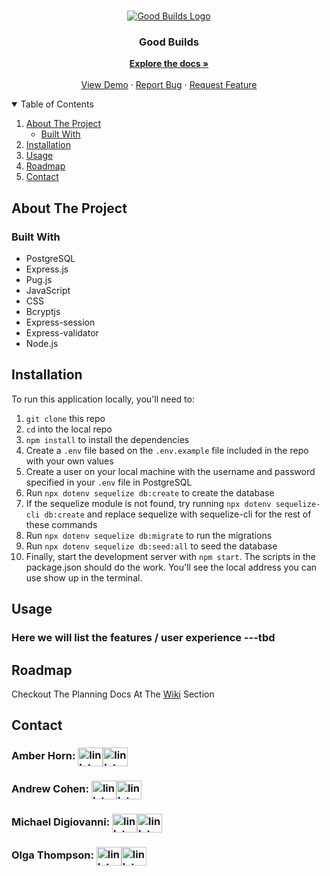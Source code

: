 <!-- PROJECT LOGO -->
<br />
<p align="center">
  <a href="https://github.com/andrewscohen/2020-Oct-GoodBuilds">
    <img src="https://user-images.githubusercontent.com/67562159/113816101-4c611a80-9742-11eb-9c9f-61687fb8c89b.png" alt="Good Builds Logo">
  </a>

  <h3 align="center">Good Builds</h3>

  <p align="center">
    <a href="https://github.com/andrewscohen/2020-Oct-GoodBuilds/wiki"><strong>Explore the docs »</strong></a>
    <br />
    <br />
    <a href="https://goodbuilds1.herokuapp.com/">View Demo</a>
    ·
    <a href="https://github.com/andrewscohen/2020-Oct-GoodBuilds/issues">Report Bug</a>
    ·
    <a href="https://github.com/andrewscohen/2020-Oct-GoodBuilds/issues">Request Feature</a>
  </p>
</p>



<!-- TABLE OF CONTENTS -->
<details open="open">
  <summary>Table of Contents</summary>
  <ol>
    <li>
      <a href="#about-the-project">About The Project</a>
      <ul>
        <li><a href="#built-with">Built With</a></li>
      </ul>
    </li>
    <li><a href="#installation">Installation</a></li>
    <li><a href="#usage">Usage</a></li>
    <li><a href="#roadmap">Roadmap</a></li>
    <li><a href="#contact">Contact</a></li>
  </ol>
</details>



<!-- ABOUT THE PROJECT -->
## About The Project

### Built With
- PostgreSQL
- Express.js
- Pug.js
- JavaScript
- CSS
- Bcryptjs
- Express-session
- Express-validator
- Node.js

<!-- GETTING STARTED -->
## Installation

To run this application locally, you'll need to:

1. `git clone` this repo
2. `cd` into the local repo
3. `npm install` to install the dependencies
4. Create a `.env` file based on the `.env.example` file included in the repo with your own values
5. Create a user on your local machine with the username and password specified in your `.env` file in PostgreSQL
6. Run `npx dotenv sequelize db:create` to create the database
7. If the sequelize module is not found, try running `npx dotenv sequelize-cli db:create` and replace sequelize with sequelize-cli for the rest of these commands
8. Run `npx dotenv sequelize db:migrate` to run the migrations
9. Run `npx dotenv sequelize db:seed:all` to seed the database
10. Finally, start the development server with `npm start`. The scripts in the package.json should do the work. You'll see the local address you can use show up in the terminal.

<!-- USAGE EXAMPLES -->
## Usage
### Here we will list the features / user experience ---tbd
<!-- ROADMAP -->
## Roadmap

Checkout The Planning Docs At The [Wiki](https://github.com/andrewscohen/2020-Oct-GoodBuilds/wiki) Section


<!-- CONTACT -->
## Contact

### Amber Horn: <a href="https://github.com/AmberJolieH" rel="noopener noreferrer" target="blank" title="github.com/AmberJolieH"><img align="center" src="https://simpleicons.org/icons/github.svg" alt="link to Amber's Github" height="30" width="40" /></a><a href="https://www.linkedin.com/in/amberjolie/" rel="noopener noreferrer" target="blank" title="linkedin.com/in/amberjolie/"><img align="center" src="https://cdn.jsdelivr.net/npm/simple-icons@3.0.1/icons/linkedin.svg" alt="link to Amber's LinkedIn" height="30" width="40" /></a>

### Andrew Cohen: <a href="https://github.com/andrewscohen" rel="noopener noreferrer" target="blank" title="github.com/andrewscohen"><img align="center" src="https://simpleicons.org/icons/github.svg" alt="link to Andrew's Github" height="30" width="40" /></a><a href="https://www.linkedin.com/in/mrandrewcohen/" rel="noopener noreferrer" target="blank" title="linkedin.com/in/mrandrewcohen/"><img align="center" src="https://cdn.jsdelivr.net/npm/simple-icons@3.0.1/icons/linkedin.svg" alt="link to Andrew's LinkedIn" height="30" width="40" /></a>
  
### Michael Digiovanni: <a href="https://github.com/midigi" rel="noopener noreferrer" target="blank" title="github.com/midigi"><img align="center" src="https://simpleicons.org/icons/github.svg" alt="link to Michael's Github" height="30" width="40" /></a><a href="https://www.linkedin.com/in/michael-digiovanni-292ab464/" rel="noopener noreferrer" target="blank" title="linkedin.com/in/michael-digiovanni-292ab464/"><img align="center" src="https://cdn.jsdelivr.net/npm/simple-icons@3.0.1/icons/linkedin.svg" alt="link to Michaels's LinkedIn" height="30" width="40" /></a>

### Olga Thompson: <a href="https://github.com/clarion22" rel="noopener noreferrer" target="blank" title="github.com/clarion22"><img align="center" src="https://simpleicons.org/icons/github.svg" alt="link to Olga's Github" height="30" width="40" /></a><a href="https://www.linkedin.com/in/olga-thompson-35937515a/" rel="noopener noreferrer" target="blank" title="linkedin.com/in/olga-thompson-35937515a/"><img align="center" src="https://cdn.jsdelivr.net/npm/simple-icons@3.0.1/icons/linkedin.svg" alt="link to Olga's LinkedIn" height="30" width="40" /></a>
